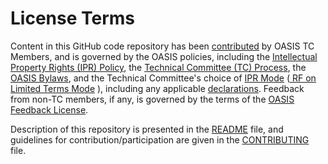 # License Terms

Content in this GitHub code repository has been 
[contributed](https://www.oasis-open.org/policies-guidelines/ipr#def-contribution) by OASIS TC Members, 
and is governed by the OASIS policies, including the 
[Intellectual Property Rights (IPR) Policy](https://www.oasis-open.org/policies-guidelines/ipr), 
the [Technical Committee (TC) Process](https://www.oasis-open.org/policies-guidelines/tc-process), 
the [OASIS Bylaws](https://www.oasis-open.org/policies-guidelines/bylaws), and the Technical Committee's 
choice of [IPR Mode](https://www.oasis-open.org/policies-guidelines/ipr#def-ipr-mode) 
([ RF on Limited Terms Mode](https://www.oasis-open.org/policies-guidelines/ipr#RF-on-Limited-Mode) ), 
including any applicable [declarations](https://www.oasis-open.org/committees/ubl/ipr.php). 
Feedback from non-TC members, if any, is governed by the terms of the 
[OASIS Feedback License](https://www.oasis-open.org/policies-guidelines/ipr#appendixa"). 

Description of this repository is presented in the 
[README](https://github.com/oasis-tcs/ubl-2.3-artefacts/blob/master/README.md) file, and 
guidelines for contribution/participation are given in the 
[CONTRIBUTING](https://github.com/oasis-tcs/ubl-2.3-artefacts/blob/master/CONTRIBUTING.md) file.
